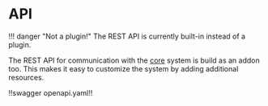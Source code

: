# API

!!! danger "Not a plugin!"
    The REST API is currently built-in instead of a plugin.


The REST API for communication with the [core](/core/) system is build as an addon too.
This makes it easy to customize the system by adding additional resources.

!!swagger openapi.yaml!!
